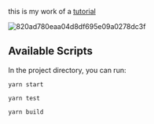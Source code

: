 this is my work of a [tutorial](https://youtu.be/GuA0_Z1llYU)

![820ad780eaa04d8df695e09a0278dc3f](https://user-images.githubusercontent.com/61309248/109869597-60a88800-7c69-11eb-873d-4f65bdf197fa.gif)


## Available Scripts

In the project directory, you can run:

`yarn start`

`yarn test`

`yarn build`
